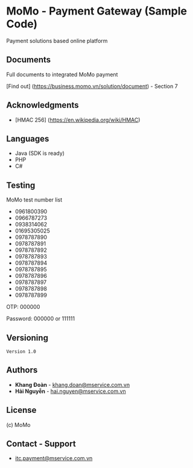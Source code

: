 # MoMo - Payment Gateway (Sample Code)


Payment solutions based online platform 


## Documents
Full documents to integrated MoMo payment 

[Find out] (https://business.momo.vn/solution/document) - Section 7

## Acknowledgments
- [HMAC 256] (https://en.wikipedia.org/wiki/HMAC)


## Languages
- Java (SDK is ready)
- PHP
- C#

## Testing

MoMo test number list

- 0961800390
- 0966787273
- 0938314062
- 01695305025
- 0978787890
- 0978787891
- 0978787892
- 0978787893
- 0978787894
- 0978787895
- 0978787896
- 0978787897
- 0978787898
- 0978787899

OTP: 000000

Password: 000000 or 111111

## Versioning

```
Version 1.0
``` 

## Authors

* **Khang Đoàn** - khang.doan@mservice.com.vn
* **Hải Nguyễn** - hai.nguyen@mservice.com.vn



## License
(c) MoMo 

## Contact - Support
* itc.payment@mservice.com.vn



